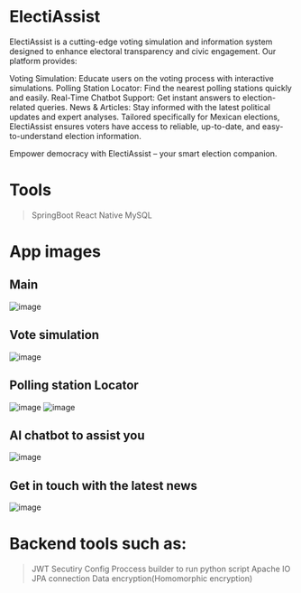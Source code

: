 # ElectiAssist
ElectiAssist is a cutting-edge voting simulation and information system designed to enhance electoral transparency and civic engagement. Our platform provides:

Voting Simulation: Educate users on the voting process with interactive simulations.
Polling Station Locator: Find the nearest polling stations quickly and easily.
Real-Time Chatbot Support: Get instant answers to election-related queries.
News & Articles: Stay informed with the latest political updates and expert analyses.
Tailored specifically for Mexican elections, ElectiAssist ensures voters have access to reliable, up-to-date, and easy-to-understand election information.

Empower democracy with ElectiAssist – your smart election companion.

# Tools
>SpringBoot
>React Native
>MySQL

# App images
## Main
![image](https://github.com/user-attachments/assets/91e95da9-4762-4813-b73f-7b22b294acf2)

## Vote simulation
![image](https://github.com/user-attachments/assets/98168a09-bd5c-45da-8235-45e7e147cfa7)

## Polling station Locator
![image](https://github.com/user-attachments/assets/75b4a3d6-ce7f-4609-9bd6-56c7a8ab6b66)
![image](https://github.com/user-attachments/assets/b2f0eac8-8ede-4e6c-b5e2-1147f6bb50b0)

## AI chatbot to assist you
![image](https://github.com/user-attachments/assets/e3314cc5-c10d-4180-99c0-af44498896e5)

## Get in touch with the latest news
![image](https://github.com/user-attachments/assets/c0315755-683f-489b-a320-f2cfde462f70)


# Backend tools such as:
>JWT
>Secutiry Config
>Proccess builder to run python script
>Apache IO
>JPA connection
>Data encryption(Homomorphic encryption)



